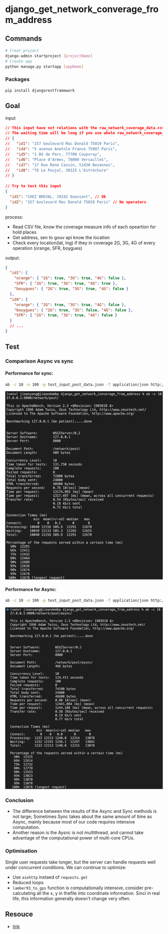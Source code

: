 # django_get_network_converage_from_address

## Commands

```bash
# Creat project
django-admin startproject [projectName]
# Create app
python manage.py startapp [appName]
```

### Packages

```
pip install djangorestframework
```

## Goal

input

```json
// This input have not relations with the raw_network_coverage_data.csv
// The waiting time will be long if you use whole raw_network_coverage_data.csv data
// {
//   "id1": "157 boulevard Mac Donald 75019 Paris",
//   "id4": "5 avenue Anatole France 75007 Paris",
//   "id5": "1 Bd de Parc, 77700 Coupvray",
//   "id6": "Place d'Armes, 78000 Versailles",
//   "id7": "17 Rue René Cassin, 51430 Bezannes",
//   "id8": "78 Le Poujol, 30125 L'Estréchure"
// }

// Try to test this input
{
  "id1": "CHEZ BREVAL, 29242 Ouessant", // Ok
  "id2": "157 boulevard Mac Donald 75019 Paris" // No operators
}
```

process:

- Read CSV file, know the coverage measure info of each opeartion for hold places
- Get address, sen to gouv api know the location
- Check every location(lat, lng) if they in coverage 2G, 3G, 4G of every operation (orange, SFR, boygues)

output:

```json
{
  "id1": {
    "orange": { "2G": true, "3G": true, "4G": false },
    "SFR": { "2G": true, "3G": true, "4G": true },
    "bouygues": { "2G": true, "3G": true, "4G": false }
  },
  "id4": {
    "orange": { "2G": true, "3G": true, "4G": false },
    "bouygues": { "2G": true, "3G": false, "4G": false },
    "SFR": { "2G": true, "3G": true, "4G": false }
  }
  // ...
}
```

## Test

### Comparison Async vs sync

#### Performance for sync:

```bash
ab -c 10 -n 100 -p test_input_post_data.json -T application/json http://127.0.0.1:8000/network/post/

```

![](./assets/2024-03-30-img-1-test.png)

#### Performance for Async:

```bash
ab -c 10 -n 100 -p test_input_post_data.json -T application/json http://127.0.0.1:8000/network/post/async/
```

![](./assets/2024-03-30-img-2-test.png)

### Conclusion

- The difference between the results of the Async and Sync methods is not large; Sometimes Sync takes about the same amount of time as Async, mainly because most of our code requires intensive computation.
- Another reason is the Aysnc is not multithread, and cannot take advantage of the computational power of multi-core CPUs.

### Optimisation

Single user requests take longer, but the server can handle requests well under concurrent conditions. We can continue to optimize:

- Use `aiohttp` instaed of `requests.get`
- Reduced loops
- `lamber93_to_gps` function is computationally intensive, consider pre-calcutating all the x, y in thefile into coordinate information. Sinci in real life, this information generally doesn't change very often.

## Resouce

- [link](https://papernest.notion.site/Backend-developer-technical-test-a6175cee063e438ca0ed229645957e29)
